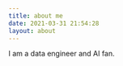 ```yaml
---
title: about me
date: 2021-03-31 21:54:28
layout: about
---
```



I am a data engineer and AI fan.


